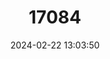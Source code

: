 ---
title: "17084"
category: "Mesoclemmys vanderhaegei"
draft: false
date: 2024-02-22 13:03:50
languages:
  English: ["Vanderhaege's Toad-headed Turtle"]
---